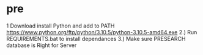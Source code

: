 # pre
1 Download install Python and add to PATH
 https://www.python.org/ftp/python/3.10.5/python-3.10.5-amd64.exe 
2.) Run REQUIREMENTS.bat to install dependances 
3.) Make sure  PRESEARCH database is Right for Server
